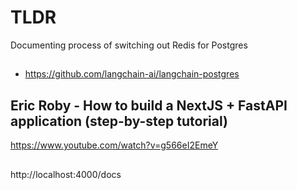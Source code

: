 # TLDR

Documenting process of switching out Redis for Postgres

##

- https://github.com/langchain-ai/langchain-postgres

## Eric Roby - How to build a NextJS + FastAPI application (step-by-step tutorial)

https://www.youtube.com/watch?v=g566eI2EmeY

##

http://localhost:4000/docs

